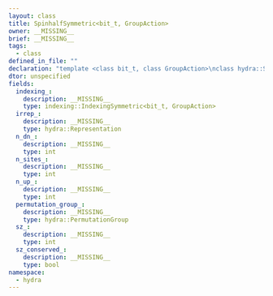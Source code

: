 ```yaml
---
layout: class
title: SpinhalfSymmetric<bit_t, GroupAction>
owner: __MISSING__
brief: __MISSING__
tags:
  - class
defined_in_file: ""
declaration: "template <class bit_t, class GroupAction>\nclass hydra::SpinhalfSymmetric;"
dtor: unspecified
fields:
  indexing_:
    description: __MISSING__
    type: indexing::IndexingSymmetric<bit_t, GroupAction>
  irrep_:
    description: __MISSING__
    type: hydra::Representation
  n_dn_:
    description: __MISSING__
    type: int
  n_sites_:
    description: __MISSING__
    type: int
  n_up_:
    description: __MISSING__
    type: int
  permutation_group_:
    description: __MISSING__
    type: hydra::PermutationGroup
  sz_:
    description: __MISSING__
    type: int
  sz_conserved_:
    description: __MISSING__
    type: bool
namespace:
  - hydra
---
```

